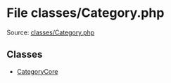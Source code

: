 File classes/Category.php
=========
Source: [classes/Category.php](https://github.com/PrestaShop/PrestaShop/blob/1.6.1.1/classes/Category.php)


Classes
-------

* [CategoryCore](class.CategoryCore)

